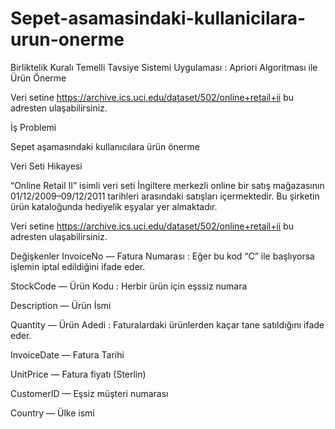 # Sepet-asamasindaki-kullanicilara-urun-onerme
Birliktelik Kuralı Temelli Tavsiye Sistemi Uygulaması : Apriori Algoritması ile Ürün Önerme

Veri setine https://archive.ics.uci.edu/dataset/502/online+retail+ii bu adresten ulaşabilirsiniz.

İş Problemi

Sepet aşamasındaki kullanıcılara ürün önerme

Veri Seti Hikayesi

“Online Retail II” isimli veri seti İngiltere merkezli online bir satış mağazasının 01/12/2009–09/12/2011 tarihleri arasındaki satışları içermektedir. Bu şirketin ürün kataloğunda hediyelik eşyalar yer almaktadır.  

Veri setine https://archive.ics.uci.edu/dataset/502/online+retail+ii bu adresten ulaşabilirsiniz.

Değişkenler
InvoiceNo — Fatura Numarası : Eğer bu kod “C” ile başlıyorsa işlemin iptal edildiğini ifade eder.

StockCode — Ürün Kodu : Herbir ürün için eşssiz numara

Description — Ürün İsmi

Quantity — Ürün Adedi : Faturalardaki ürünlerden kaçar tane satıldığını ifade eder.

InvoiceDate — Fatura Tarihi

UnitPrice — Fatura fiyatı (Sterlin)

CustomerID — Eşsiz müşteri numarası

Country — Ülke ismi

